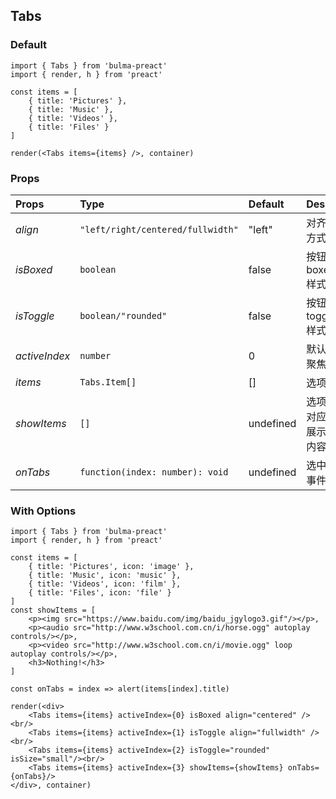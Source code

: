 ## Tabs

### Default
``` tsx
import { Tabs } from 'bulma-preact'
import { render, h } from 'preact'

const items = [
    { title: 'Pictures' },
    { title: 'Music' },
    { title: 'Videos' },
    { title: 'Files' }
]

render(<Tabs items={items} />, container)
```

### Props
Props | Type | Default | Desc
:- | :- | :- | :-
*align* | `"left/right/centered/fullwidth"` | "left" | 对齐方式
*isBoxed* | `boolean` | false | 按钮boxed样式
*isToggle* | `boolean/"rounded"` | false | 按钮toggle样式
*activeIndex* | `number` | 0 | 默认聚焦
*items* | `Tabs.Item[]` | [] | 选项
*showItems* | `[]` | undefined | 选项对应展示内容
*onTabs* | `function(index: number): void` | undefined | 选中事件

### With Options
``` tsx
import { Tabs } from 'bulma-preact'
import { render, h } from 'preact'

const items = [
    { title: 'Pictures', icon: 'image' },
    { title: 'Music', icon: 'music' },
    { title: 'Videos', icon: 'film' },
    { title: 'Files', icon: 'file' }
]
const showItems = [
    <p><img src="https://www.baidu.com/img/baidu_jgylogo3.gif"/></p>,
    <p><audio src="http://www.w3school.com.cn/i/horse.ogg" autoplay controls/></p>,
    <p><video src="http://www.w3school.com.cn/i/movie.ogg" loop autoplay controls/></p>,
    <h3>Nothing!</h3>
]

const onTabs = index => alert(items[index].title)

render(<div>
    <Tabs items={items} activeIndex={0} isBoxed align="centered" /><br/>
    <Tabs items={items} activeIndex={1} isToggle align="fullwidth" /><br/>
    <Tabs items={items} activeIndex={2} isToggle="rounded" isSize="small"/><br/>
    <Tabs items={items} activeIndex={3} showItems={showItems} onTabs={onTabs}/>
</div>, container)
```